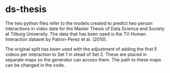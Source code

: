 # ds-thesis

The two python files refer to the models created to predict two person interactions in video data for the Master Thesis of Data Science and Society at Tilburg University. The data that has been used is the TV Human Interaction dataset by Patron-Perez et al. (2010). 

The original split has been used with the adjustment of adding the first 5 videos per interaction to Set 1 in stead of Set 2. These are placed in separate maps so the generator can access them. The path to these maps can be changed in the code. 
